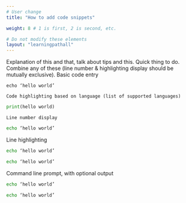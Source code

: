 ```yaml
---
# User change
title: "How to add code snippets"

weight: 8 # 1 is first, 2 is second, etc.

# Do not modify these elements
layout: "learningpathall"
---
```


Explanation of this and that, talk about tips and this. Quick thing to do. Combine any of these (line number & highlighting display should be mutually exclusive).
Basic code entry
```
echo ‘hello world’
```

	Code highlighting based on language (list of supported languages)
```python
print(hello world)
```

	Line number display 		
```bash { line_numbers = “true” }
echo ‘hello world’
```

Line highlighting 		
```bash { highlight_lines = 5 }
echo ‘hello world’
```

```bash { highlight_lines = “1-2, 5, 9-20” }
echo ‘hello world’
```

Command line prompt, with optional output	 		
```bash { command_line=“root@localhost” }
echo ‘hello world’
```

```bash { command_line=“root@localhost | 2-5” }
echo ‘hello world’
```
